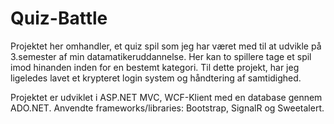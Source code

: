 # Quiz-Battle

Projektet her omhandler, et quiz spil som jeg har været med til at udvikle på 3.semester af min datamatikeruddannelse.
Her kan to spillere tage et spil imod hinanden inden for en bestemt kategori. Til dette projekt, har jeg ligeledes lavet et krypteret login system og håndtering af samtidighed.

Projektet er udviklet i ASP.NET MVC, WCF-Klient med en database gennem ADO.NET. 
Anvendte frameworks/libraries: Bootstrap, SignalR og Sweetalert.
